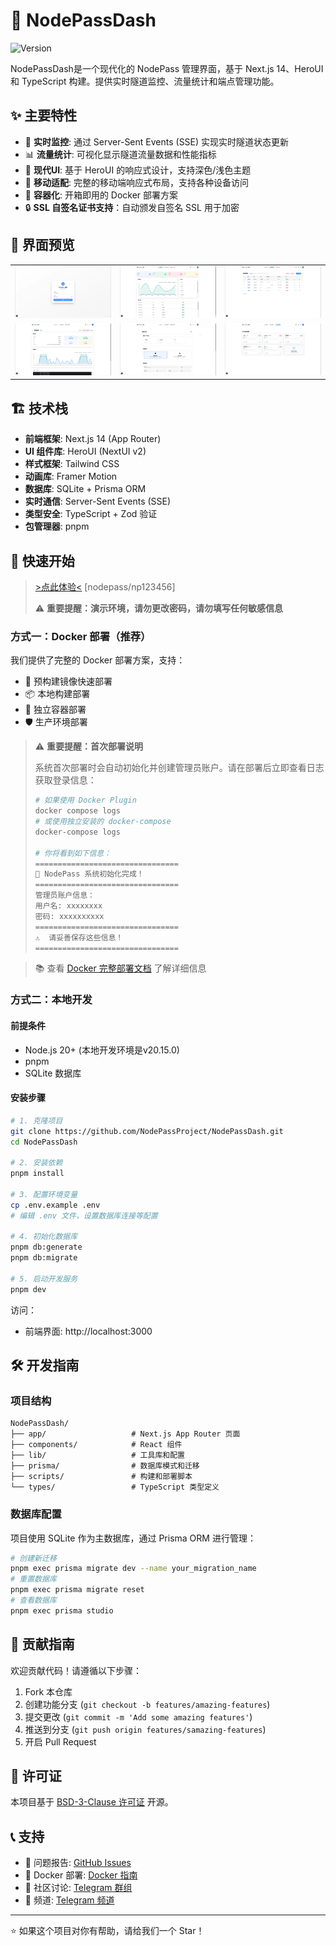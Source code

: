 # 🚀 NodePassDash

![Version](https://img.shields.io/badge/version-1.4.3-blue.svg)

NodePassDash是一个现代化的 NodePass 管理界面，基于 Next.js 14、HeroUI 和 TypeScript 构建。提供实时隧道监控、流量统计和端点管理功能。

## ✨ 主要特性

- 🎯 **实时监控**: 通过 Server-Sent Events (SSE) 实现实时隧道状态更新
- 📊 **流量统计**: 可视化显示隧道流量数据和性能指标
- 🎨 **现代UI**: 基于 HeroUI 的响应式设计，支持深色/浅色主题
- 📱 **移动适配**: 完整的移动端响应式布局，支持各种设备访问
- 🐳 **容器化**: 开箱即用的 Docker 部署方案
- 🔒 **SSL 自签名证书支持**：自动颁发自签名 SSL 用于加密

## 📸 界面预览

| | | |
|---|---|---|
| ![截图0](docs/00.png) | ![截图1](docs/01.png) | ![截图2](docs/02.png) |
| ![截图3](docs/03.png) | ![截图4](docs/04.png) | ![截图5](docs/05.png) |


## 🏗️ 技术栈

- **前端框架**: Next.js 14 (App Router)
- **UI 组件库**: HeroUI (NextUI v2)
- **样式框架**: Tailwind CSS
- **动画库**: Framer Motion
- **数据库**: SQLite + Prisma ORM
- **实时通信**: Server-Sent Events (SSE)
- **类型安全**: TypeScript + Zod 验证
- **包管理器**: pnpm

## 🚀 快速开始

>[>点此体验<](https://dash.nodepass.eu/) [nodepass/np123456]
> 
> ⚠️ **重要提醒：演示环境，请勿更改密码，请勿填写任何敏感信息**



### 方式一：Docker 部署（推荐）

我们提供了完整的 Docker 部署方案，支持：
- 🐳 预构建镜像快速部署
- 📦 本地构建部署
- 🔧 独立容器部署
- 🛡️ 生产环境部署

> ⚠️ **重要提醒：首次部署说明**
> 
> 系统首次部署时会自动初始化并创建管理员账户。请在部署后立即查看日志获取登录信息：
> ```bash
> # 如果使用 Docker Plugin
> docker compose logs
> # 或使用独立安装的 docker-compose
> docker-compose logs
> 
> # 你将看到如下信息：
> ================================
> 🚀 NodePass 系统初始化完成！
> ================================
> 管理员账户信息：
> 用户名: xxxxxxxx
> 密码: xxxxxxxxxx
> ================================
> ⚠️  请妥善保存这些信息！
> ================================
> ```

> 📚 查看 [Docker 完整部署文档](docs/DOCKER.md) 了解详细信息

### 方式二：本地开发

#### 前提条件

- Node.js 20+ (本地开发环境是v20.15.0)
- pnpm
- SQLite 数据库

#### 安装步骤

```bash
# 1. 克隆项目
git clone https://github.com/NodePassProject/NodePassDash.git
cd NodePassDash

# 2. 安装依赖
pnpm install

# 3. 配置环境变量
cp .env.example .env
# 编辑 .env 文件，设置数据库连接等配置

# 4. 初始化数据库
pnpm db:generate
pnpm db:migrate

# 5. 启动开发服务
pnpm dev
```

访问：
- 前端界面: http://localhost:3000

## 🛠️ 开发指南

### 项目结构

```
NodePassDash/
├── app/                   # Next.js App Router 页面
├── components/            # React 组件
├── lib/                   # 工具库和配置
├── prisma/                # 数据库模式和迁移
├── scripts/               # 构建和部署脚本
└── types/                 # TypeScript 类型定义
```

### 数据库配置

项目使用 SQLite 作为主数据库，通过 Prisma ORM 进行管理：

```bash
# 创建新迁移
pnpm exec prisma migrate dev --name your_migration_name
# 重置数据库
pnpm exec prisma migrate reset
# 查看数据库
pnpm exec prisma studio
```

## 🤝 贡献指南

欢迎贡献代码！请遵循以下步骤：

1. Fork 本仓库
2. 创建功能分支 (`git checkout -b features/amazing-features`)
3. 提交更改 (`git commit -m 'Add some amazing features'`)
4. 推送到分支 (`git push origin features/samazing-features`)
5. 开启 Pull Request

## 📄 许可证

本项目基于 [BSD-3-Clause 许可证](LICENSE) 开源。

## 📞 支持

- 🐛 问题报告: [GitHub Issues](https://github.com/NodePassProject/NodePassDash/issues)
- 🐳 Docker 部署: [Docker 指南](docs/DOCKER.md)
- 💬 社区讨论: [Telegram 群组](https://t.me/NodePassGroup)
- 📢 频道: [Telegram 频道](https://t.me/NodePassChannel)

---

⭐ 如果这个项目对你有帮助，请给我们一个 Star！
